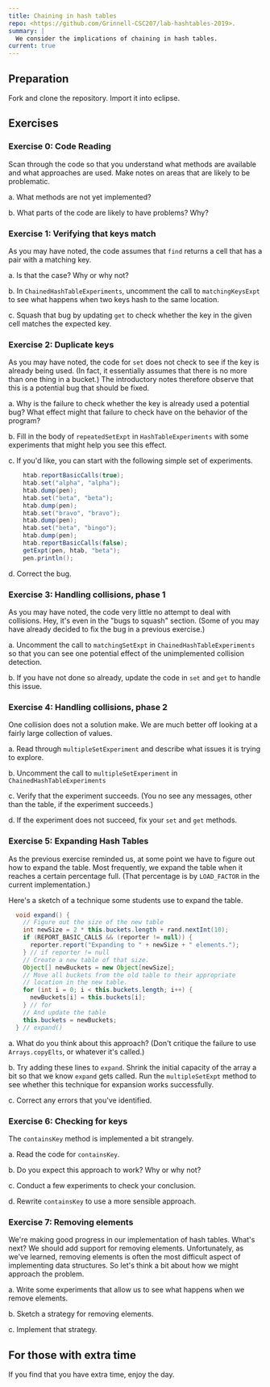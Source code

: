 ```yaml
---
title: Chaining in hash tables
repo: <https://github.com/Grinnell-CSC207/lab-hashtables-2019>.
summary: |
  We consider the implications of chaining in hash tables.
current: true
---
```

Preparation
-----------

Fork and clone the repository.  Import it into eclipse.

Exercises
---------

### Exercise 0: Code Reading

Scan through the code so that you understand what methods are
available and what approaches are used.  Make notes on areas
that are likely to be problematic.

a. What methods are not yet implemented?

b. What parts of the code are likely to have problems?  Why?

### Exercise 1: Verifying that keys match

As you may have noted, the code assumes that `find` returns a cell that
has a pair with a matching key.

a. Is that the case?  Why or why not?

b. In `ChainedHashTableExperiments`, uncomment the call to
`matchingKeysExpt` to see what happens when two keys hash to the
same location.

c. Squash that bug by updating `get` to check whether the key in
the given cell matches the expected key.

### Exercise 2: Duplicate keys

As you may have noted, the code for `set` does not check to see if
the key is already being used.  (In fact, it essentially assumes
that there is no more than one thing in a bucket.)  The introductory
notes therefore observe that this is a potential bug that should
be fixed.

a. Why is the failure to check whether the key is already used a 
potential bug?  What effect might that failure to check have on the
behavior of the program?

b. Fill in the body of `repeatedSetExpt` in `HashTableExperiments`
with some experiments that might help you see this effect.

c. If you'd like, you can start with the following simple set of 
experiments.

```java
    htab.reportBasicCalls(true);
    htab.set("alpha", "alpha");
    htab.dump(pen);
    htab.set("beta", "beta");
    htab.dump(pen);
    htab.set("bravo", "bravo");
    htab.dump(pen);
    htab.set("beta", "bingo");
    htab.dump(pen);
    htab.reportBasicCalls(false);
    getExpt(pen, htab, "beta");
    pen.println();
```

d. Correct the bug.

### Exercise 3: Handling collisions, phase 1

As you may have noted, the code very little no attempt to deal with
collisions.  Hey, it's even in the "bugs to squash" section.  (Some
of you may have already decided to fix the bug in a previous
exercise.)

a. Uncomment the call to `matchingSetExpt` in `ChainedHashTableExperiments`
so that you can see one potential effect of the unimplemented
collision detection.

b. If you have not done so already, update the code in `set` and
`get` to handle this issue.

### Exercise 4: Handling collisions, phase 2

One collision does not a solution make.  We are much better off looking
at a fairly large collection of values.

a. Read through `multipleSetExperiment` and describe what issues it is
trying to explore.

b. Uncomment the call to `multipleSetExperiment` in `ChainedHashTableExperiments`

c. Verify that the experiment succeeds.  (You no see any messages, other
than the table, if the experiment succeeds.)

d. If the experiment does not succeed, fix your `set` and `get` methods.

### Exercise 5: Expanding Hash Tables

As the previous exercise reminded us, at some point we have to figure out
how to expand the table.  Most frequently, we expand the table when it
reaches a certain percentage full. (That percentage is by 
`LOAD_FACTOR` in the current implementation.)

Here's a sketch of a technique some students use to expand the table.

```java
  void expand() {
    // Figure out the size of the new table
    int newSize = 2 * this.buckets.length + rand.nextInt(10);
    if (REPORT_BASIC_CALLS && (reporter != null)) {
      reporter.report("Expanding to " + newSize + " elements.");
    } // if reporter != null
    // Create a new table of that size.
    Object[] newBuckets = new Object[newSize];
    // Move all buckets from the old table to their appropriate
    // location in the new table.
    for (int i = 0; i < this.buckets.length; i++) {
      newBuckets[i] = this.buckets[i];
    } // for
    // And update the table
    this.buckets = newBuckets;
  } // expand()
```

a. What do you think about this approach?  (Don't critique the failure
to use `Arrays.copyElts`, or whatever it's called.)

b. Try adding these lines to `expand`.  Shrink the initial capacity
of the array a bit so that we know `expand` gets called.  Run the
`multipleSetExpt` method to see whether this technique for expansion
works successfully.

c. Correct any errors that you've identified.

### Exercise 6: Checking for keys

The `containsKey` method is implemented a bit strangely.

a. Read the code for `containsKey`.

b. Do you expect this approach to work?  Why or why not?

c. Conduct a few experiments to check your conclusion.

d. Rewrite `containsKey` to use a more sensible approach.

### Exercise 7: Removing elements

We're making good progress in our implementation of hash tables.  What's
next?  We should add support for removing elements.  Unfortunately,
as we've learned, removing elements is often the most difficult aspect
of implementing data structures.  So let's think a bit about how we
might approach the problem.

a. Write some experiments that allow us to see what happens when
we remove elements.

b. Sketch a strategy for removing elements.

c. Implement that strategy.

For those with extra time
-------------------------

If you find that you have extra time, enjoy the day.
